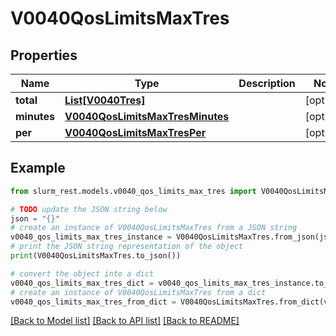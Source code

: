 # V0040QosLimitsMaxTres


## Properties

Name | Type | Description | Notes
------------ | ------------- | ------------- | -------------
**total** | [**List[V0040Tres]**](V0040Tres.md) |  | [optional] 
**minutes** | [**V0040QosLimitsMaxTresMinutes**](V0040QosLimitsMaxTresMinutes.md) |  | [optional] 
**per** | [**V0040QosLimitsMaxTresPer**](V0040QosLimitsMaxTresPer.md) |  | [optional] 

## Example

```python
from slurm_rest.models.v0040_qos_limits_max_tres import V0040QosLimitsMaxTres

# TODO update the JSON string below
json = "{}"
# create an instance of V0040QosLimitsMaxTres from a JSON string
v0040_qos_limits_max_tres_instance = V0040QosLimitsMaxTres.from_json(json)
# print the JSON string representation of the object
print(V0040QosLimitsMaxTres.to_json())

# convert the object into a dict
v0040_qos_limits_max_tres_dict = v0040_qos_limits_max_tres_instance.to_dict()
# create an instance of V0040QosLimitsMaxTres from a dict
v0040_qos_limits_max_tres_from_dict = V0040QosLimitsMaxTres.from_dict(v0040_qos_limits_max_tres_dict)
```
[[Back to Model list]](../README.md#documentation-for-models) [[Back to API list]](../README.md#documentation-for-api-endpoints) [[Back to README]](../README.md)


